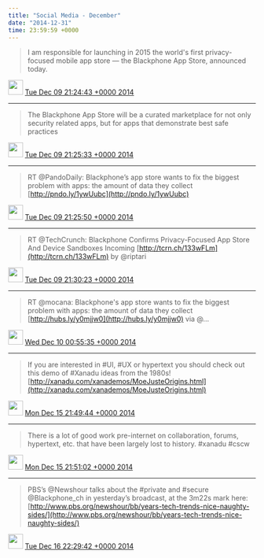 ```yaml
---    
title: "Social Media - December"
date: "2014-12-31"
time: 23:59:59 +0000
---
```


> I am responsible for launching in 2015 the world's first privacy-focused mobile app store — the Blackphone App Store, announced today.

<img src="{{ site.url }}{{ site.baseurl }}/assets/images/media/tweet.ico" width="30" /> [Tue Dec 09 21:24:43 +0000 2014](https://twitter.com/ChristopherA/status/542429660177367040)

----

> The Blackphone App Store will be a curated marketplace for not only security related apps, but for apps that demonstrate best safe practices

<img src="{{ site.url }}{{ site.baseurl }}/assets/images/media/tweet.ico" width="30" /> [Tue Dec 09 21:25:33 +0000 2014](https://twitter.com/ChristopherA/status/542429870911811586)

----

> RT @PandoDaily: Blackphone’s app store wants to fix the biggest problem with apps: the amount of data they collect [http://pndo.ly/1ywUubc](http://pndo.ly/1ywUubc)

<img src="{{ site.url }}{{ site.baseurl }}/assets/images/media/tweet.ico" width="30" /> [Tue Dec 09 21:25:50 +0000 2014](https://twitter.com/ChristopherA/status/542429942277885952)

----

> RT @TechCrunch: Blackphone Confirms Privacy-Focused App Store And Device Sandboxes Incoming [http://tcrn.ch/133wFLm](http://tcrn.ch/133wFLm) by @riptari

<img src="{{ site.url }}{{ site.baseurl }}/assets/images/media/tweet.ico" width="30" /> [Tue Dec 09 21:30:23 +0000 2014](https://twitter.com/ChristopherA/status/542431085133430784)

----

> RT @mocana: Blackphone's app store wants to fix the biggest problem with apps: the amount of data they collect [http://hubs.ly/y0mjjw0](http://hubs.ly/y0mjjw0) via @…

<img src="{{ site.url }}{{ site.baseurl }}/assets/images/media/tweet.ico" width="30" /> [Wed Dec 10 00:55:35 +0000 2014](https://twitter.com/ChristopherA/status/542482727610888195)

----

> If you are interested in #UI, #UX or hypertext you should check out this demo of #Xanadu ideas from the 1980s! [http://xanadu.com/xanademos/MoeJusteOrigins.html](http://xanadu.com/xanademos/MoeJusteOrigins.html)

<img src="{{ site.url }}{{ site.baseurl }}/assets/images/media/tweet.ico" width="30" /> [Mon Dec 15 21:49:44 +0000 2014](https://twitter.com/ChristopherA/status/544610282631213056)

----

> There is a lot of good work pre-internet on collaboration, forums, hypertext, etc. that have been largely lost to history. #xanadu #cscw

<img src="{{ site.url }}{{ site.baseurl }}/assets/images/media/tweet.ico" width="30" /> [Mon Dec 15 21:51:02 +0000 2014](https://twitter.com/ChristopherA/status/544610609426206720)

----

> PBS’s @Newshour talks about the #private and #secure @Blackphone_ch in yesterday’s broadcast, at the 3m22s mark here: [http://www.pbs.org/newshour/bb/years-tech-trends-nice-naughty-sides/](http://www.pbs.org/newshour/bb/years-tech-trends-nice-naughty-sides/)

<img src="{{ site.url }}{{ site.baseurl }}/assets/images/media/tweet.ico" width="30" /> [Tue Dec 16 22:29:42 +0000 2014](https://twitter.com/ChristopherA/status/544982730572718080)